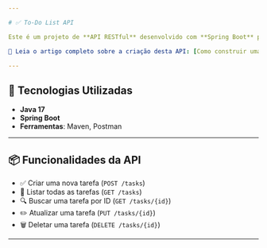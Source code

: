 ```yaml
---

# ✅ To-Do List API

Este é um projeto de **API RESTful** desenvolvido com **Spring Boot** para gerenciar uma lista de tarefas. Ele foi criado com fins educacionais e práticos, servindo como base para o artigo explicativo sobre construção de APIs com Java e Spring Boot.

📘 Leia o artigo completo sobre a criação desta API: [Como construir uma API REST com Spring Boot](https://github.com/cssturaro/to-do-list/artigo.md) 

---
```


## 🚀 Tecnologias Utilizadas

- **Java 17**
- **Spring Boot**
- **Ferramentas**: Maven, Postman

---

## 📦 Funcionalidades da API

- ✅ Criar uma nova tarefa (`POST /tasks`)
- 📄 Listar todas as tarefas (`GET /tasks`)
- 🔍 Buscar uma tarefa por ID (`GET /tasks/{id}`)
- ✏️ Atualizar uma tarefa (`PUT /tasks/{id}`)
- 🗑️ Deletar uma tarefa (`DELETE /tasks/{id}`)


---
